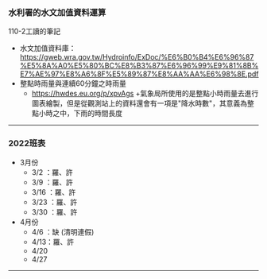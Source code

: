 ### 水利署的水文加值資料運算
110-2工讀的筆記


+ 水文加值資料庫： https://gweb.wra.gov.tw/Hydroinfo/ExDoc/%E6%B0%B4%E6%96%87%E5%8A%A0%E5%80%BC%E8%B3%87%E6%96%99%E9%81%8B%E7%AE%97%E8%A6%8F%E5%89%87%E8%AA%AA%E6%98%8E.pdf
+ 整點時雨量與連續60分鐘之時雨量
   + https://hwdes.eu.org/p/xpvAgs
+氣象局所使用的是整點小時雨量去進行圖表繪製，但是從觀測站上的資料還會有一項是"降水時數"，其意義為整點小時之中，下雨的時間長度

----

### 2022班表

+ 3月份
  + 3/2 ：羅、許
  + 3/9 ：羅、許
  + 3/16 ：羅、許
  + 3/23 ：羅、許
  + 3/30 ：羅、許
+ 4月份
  + 4/6 ：缺 (清明連假)
  + 4/13：羅、許
  + 4/20
  + 4/27

----
